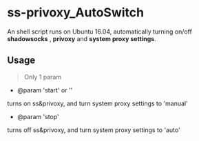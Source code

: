 # ss-privoxy_AutoSwitch

An shell script runs on Ubuntu 16.04, automatically turning on/off  **shadowsocks** , **privoxy** and **system proxy settings**.

## Usage
> Only 1 param

* @param 'start' or ''

turns on ss&privoxy, and turn system proxy settings to 'manual'

* @param 'stop'

turns off ss&privoxy, and turn system proxy settings to 'auto'
